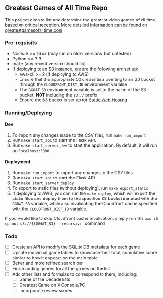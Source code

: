 ## Greatest Games of All Time Repo
This project aims to list and determine the greatest video games of all time, based on critical reception. More detailed
information can be found on [greatestgamesofalltime.com](https://greatestgamesofalltime.com/about.html)

### Pre-requisits
- NodeJS >= 16.xx (may run on older versions, but untested)
- Python >= 3.9
- make (any recent version should do)
- If deploying to an S3 instance, ensure the following are set up:
  - aws-cli >= 2 (if deploying to AWS)
  - Ensure that the appropriate S3 credentials pointing to an S3 bucket through the 
  `CLOUDFRONT_DIST_ID` environment variable
  - The `GGOAT_S3` environment variable is set to the name of the S3 bucket, **NOT** including the `s3://` prefix
  - Ensure the S3 bucket is set up for [Static Web Hosting](https://docs.aws.amazon.com/AmazonS3/latest/userguide/WebsiteHosting.html)

### Running/Deploying
#### Dev
1. To import any changes made to the CSV files, run `make run_import`
2. Run `make start_api` to start the Flask API.
3. Run `make start_server_dev` to start the application. By default, it will run on `localhost:5000`

#### Deployment
1. Run `make run_import` to import any changes to the CSV files
2. Run `make start_api` to start the Flask API. 
3. Run `make start_server_deploy`
4. To export to static files (without deploying), run `make export_static`
5. If deploying to AWS, you can run the `make deploy`, which will export the static files and deploy them to the specified S3 bucket
  denoted with the `GGOAT_S3` variable, while also invalidating the Cloudfront cache specified with the `CLOUDFRONT_DIST_ID` variable.

If you would like to skip Cloudfront cache invalidation, simply run the `aws s3 cp out s3://${GGOAT_S3} --recursive ` command

### Todo
- [ ] Create an API to modify the SQLite DB metadata for each game
- [ ] Update individual game tables to showcase their total, cumulative score 
      similar to how it appears on the main table
- [ ] Better and more refined search bar
- [ ] Finish adding genres for all the games on the list
- [ ] Add other lists and formulas to correspond to them, including:
  - [ ] Game of the Decade lists
  - [ ] Greatest Game on X Console/PC
  - [ ] Incorporate review scores
